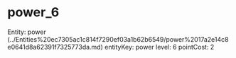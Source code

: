 # power_6

Entity: power (../Entities%20ec7305ac1c814f7290ef03a1b62b6549/power%2017a2e14c8e0641d8a62391f7325773da.md)
entityKey: power
level: 6
pointCost: 2